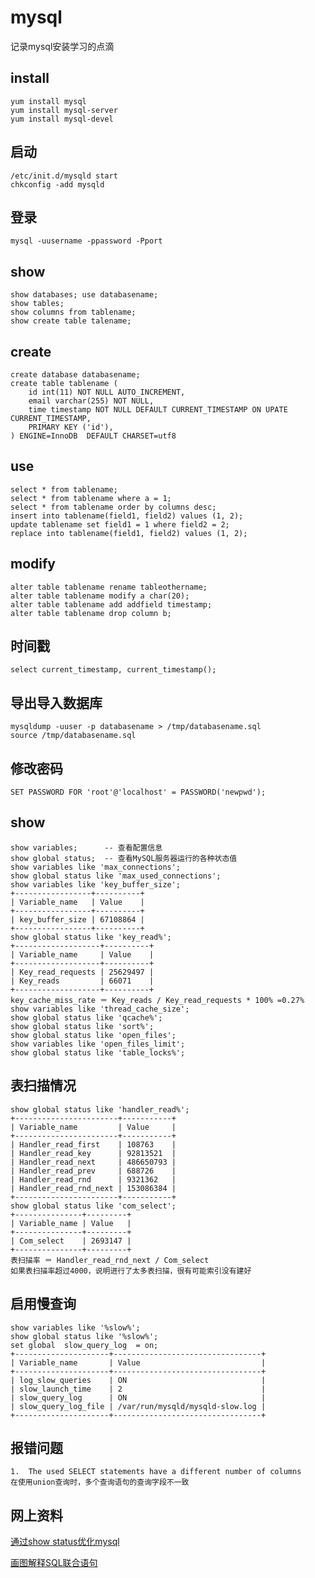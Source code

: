 
mysql
============================
记录mysql安装学习的点滴

## install
    yum install mysql
    yum install mysql-server
    yum install mysql-devel

## 启动
    /etc/init.d/mysqld start
    chkconfig -add mysqld

## 登录
    mysql -uusername -ppassword -Pport

## show
    show databases; use databasename;
    show tables;
    show columns from tablename;
    show create table talename;

## create
    create database databasename;
    create table tablename (
        id int(11) NOT NULL AUTO_INCREMENT,
        email varchar(255) NOT NULL,
        time timestamp NOT NULL DEFAULT CURRENT_TIMESTAMP ON UPATE CURRENT_TIMESTAMP,
        PRIMARY KEY ('id'),
    ) ENGINE=InnoDB  DEFAULT CHARSET=utf8


## use
    select * from tablename;
    select * from tablename where a = 1;
    select * from tablename order by columns desc;
    insert into tablename(field1, field2) values (1, 2);
    update tablename set field1 = 1 where field2 = 2;
    replace into tablename(field1, field2) values (1, 2);

## modify
    alter table tablename rename tableothername;
    alter table tablename modify a char(20);
    alter table tablename add addfield timestamp;
    alter table tablename drop column b;

## 时间戳
    select current_timestamp, current_timestamp();
    
## 导出导入数据库
    mysqldump -uuser -p databasename > /tmp/databasename.sql
    source /tmp/databasename.sql

## 修改密码
    SET PASSWORD FOR 'root'@'localhost' = PASSWORD('newpwd');

## show
    show variables;      -- 查看配置信息
    show global status;  -- 查看MySQL服务器运行的各种状态值
    show variables like 'max_connections';  
    show global status like 'max_used_connections';  
    show variables like 'key_buffer_size';  
    +-----------------+----------+  
    | Variable_name   | Value    |  
    +-----------------+----------+  
    | key_buffer_size | 67108864 |  
    +-----------------+----------+  
    show global status like 'key_read%'; 
    +-------------------+----------+  
    | Variable_name     | Value    |  
    +-------------------+----------+  
    | Key_read_requests | 25629497 |  
    | Key_reads         | 66071    |  
    +-------------------+----------+  
    key_cache_miss_rate ＝ Key_reads / Key_read_requests * 100% =0.27% 
    show variables like 'thread_cache_size';
    show global status like 'qcache%';
    show global status like 'sort%';
    show global status like 'open_files';
    show variables like 'open_files_limit';
    show global status like 'table_locks%';

## 表扫描情况
    show global status like 'handler_read%';  
    +-----------------------+-----------+  
    | Variable_name         | Value     |  
    +-----------------------+-----------+  
    | Handler_read_first    | 108763    |  
    | Handler_read_key      | 92813521  |  
    | Handler_read_next     | 486650793 |  
    | Handler_read_prev     | 688726    |  
    | Handler_read_rnd      | 9321362   |  
    | Handler_read_rnd_next | 153086384 |  
    +-----------------------+-----------+  
    show global status like 'com_select';  
    +---------------+---------+  
    | Variable_name | Value   |  
    +---------------+---------+  
    | Com_select    | 2693147 |  
    +---------------+---------+  
    表扫描率 ＝ Handler_read_rnd_next / Com_select 
    如果表扫描率超过4000，说明进行了太多表扫描，很有可能索引没有建好


## 启用慢查询
    show variables like '%slow%';
    show global status like '%slow%';  
    set global  slow_query_log  = on;
    +---------------------+---------------------------------+
    | Variable_name       | Value                           |
    +---------------------+---------------------------------+
    | log_slow_queries    | ON                              |
    | slow_launch_time    | 2                               |
    | slow_query_log      | ON                              |
    | slow_query_log_file | /var/run/mysqld/mysqld-slow.log |
    +---------------------+---------------------------------+

## 报错问题
    1.  The used SELECT statements have a different number of columns
    在使用union查询时，多个查询语句的查询字段不一致

## 网上资料
[通过show status优化mysql](http://lxneng.iteye.com/blog/451985 "通过show status优化mysql")

[画图解释SQL联合语句](http://blog.jobbole.com/40443/ "画图解释SQL联合语句")

